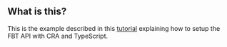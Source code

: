 ## What is this?

This is the example described in this [tutorial](https://medium.com/@frenchyooy/configuring-fbt-api-with-typescript-and-react-create-app-492ee72f44bb) explaining how to setup the FBT API
with CRA and TypeScript.
